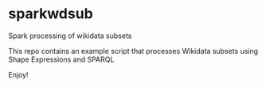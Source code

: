 # sparkwdsub

Spark processing of wikidata subsets

This repo contains an example script that processes Wikidata subsets using Shape Expressions and SPARQL

Enjoy!
